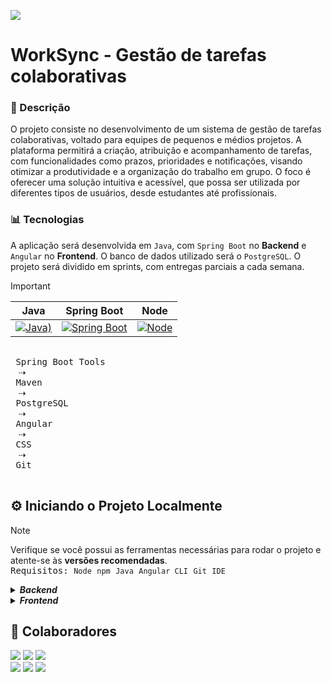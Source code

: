 ![](https://custom-icon-badges.demolab.com/badge/STATUS-EM%20DESENVOLVIMENTO-8957E5.svg?logo=tools&logoColor=white)
# WorkSync - Gestão de tarefas colaborativas

### 📑 Descrição 

O projeto consiste no desenvolvimento de
um sistema de gestão de tarefas
colaborativas, voltado para equipes de
pequenos e médios projetos. A plataforma
permitirá a criação, atribuição e
acompanhamento de tarefas, com
funcionalidades como prazos, prioridades e
notificações, visando otimizar a
produtividade e a organização do trabalho
em grupo. O foco é oferecer uma solução
intuitiva e acessível, que possa ser utilizada
por diferentes tipos de usuários, desde
estudantes até profissionais.


### 📊 Tecnologias

A aplicação será desenvolvida em `Java`, com `Spring Boot` no **Backend** e `Angular` no **Frontend**. O banco de dados utilizado será o `PostgreSQL`. O projeto será dividido em sprints, com entregas parciais a cada semana.

> [!IMPORTANT] 
>  
> | Java | Spring Boot | Node 
> | :------------: | :---: | :------: |
> | [![Java)](https://img.shields.io/badge/versão-21-lightblue)](https://www.oracle.com/java/technologies/downloads/) | [![Spring Boot](https://img.shields.io/badge/versão-3.4.2-lightpink)](https://start.spring.io) | [![Node](https://img.shields.io/badge/versão-22.14.0-lightgreen)](https://nodejs.org/en) |

  <kbd> <br> Spring Boot Tools <br> </kbd>  ⇢
  <kbd> <br> Maven <br> </kbd>  ⇢
  <kbd> <br> PostgreSQL <br> </kbd>  ⇢
  <kbd> <br> Angular <br> </kbd>  ⇢
  <kbd> <br> CSS <br> </kbd>  ⇢
  <kbd> <br> Git <br> </kbd>  




## ⚙️ Iniciando o Projeto Localmente
> [!NOTE]
> Verifique se você possui as ferramentas necessárias para rodar o projeto e atente-se às **versões recomendadas**.</samp>\
> <samp>Requisitos: `Node` `npm` `Java` `Angular CLI` `Git` `IDE`</samp>

<details>
  <summary><strong><em>Backend</em></strong></summary>


<br>
  
```bash
# Clone o repositório
$ git clone <https://github.com/WorkSync-organization/worksync-rp.git>

# Acesse a pasta do projeto no terminal/cmd
$ cd worksync-rp/backend

# Instale as dependências
$ mvn clean install

# Execute a aplicação 
$ mvn spring-boot:run
```
</details>

<details>
  <summary><strong><em>Frontend</em></strong></summary>

  <br>
  
  ```bash
# Clone o repositório
$ git clone <https://github.com/WorkSync-organization/worksync-rp.git>

# Acesse a pasta do projeto no terminal/cmd
$ cd worksync-rp/frontend

# Instale as dependências
$ npm install

# Execute a aplicação 
$ ng serve

# Pronto para acessar 🎉
$ <http://localhost:4200/>
```

</details>

## 🎲 Colaboradores

[![](https://img.shields.io/badge/biancacneves-30363D?style=for-the-badge&logo=GitHub-Sponsors&logoColor=8957E5)](https://github.com/biancacneves) 
[![](https://img.shields.io/badge/clnhaaES-30363D?style=for-the-badge&logo=GitHub-Sponsors&logoColor=8957E5)](https://github.com/clnhaaES) 
[![](https://img.shields.io/badge/ellenmariadev-30363D?style=for-the-badge&logo=GitHub-Sponsors&logoColor=8957E5)](https://github.com/ellenmariadev)\
[![](https://img.shields.io/badge/Jeffersonalanmm-30363D?style=for-the-badge&logo=GitHub-Sponsors&logoColor=8957E5)](https://github.com/Jeffersonalanmm) 
[![](https://img.shields.io/badge/RafaelaFoerster-30363D?style=for-the-badge&logo=GitHub-Sponsors&logoColor=8957E5)](https://github.com/RafaelaFoerster) 
[![](https://img.shields.io/badge/Vandielson-30363D?style=for-the-badge&logo=GitHub-Sponsors&logoColor=8957E5)](https://github.com/Vandielson)